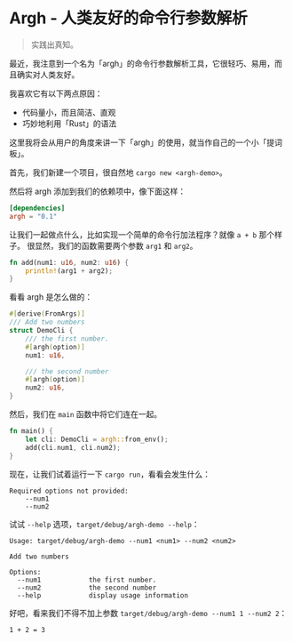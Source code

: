 # Argh - 人类友好的命令行参数解析

> 实践出真知。

最近，我注意到一个名为「argh」的命令行参数解析工具，它很轻巧、易用，而且确实对人类友好。

我喜欢它有以下两点原因：

- 代码量小，而且简洁、直观
- 巧妙地利用「Rust」的语法

这里我将会从用户的角度来讲一下「argh」的使用，就当作自己的一个小「提词板」。

首先，我们新建一个项目，很自然地 `cargo new <argh-demo>`。

然后将 argh 添加到我们的依赖项中，像下面这样：

```toml
[dependencies]
argh = "0.1"
```

让我们一起做点什么，比如实现一个简单的命令行加法程序？就像 `a + b` 那个样子。
很显然，我们的函数需要两个参数 `arg1` 和 `arg2`。

```rust
fn add(num1: u16, num2: u16) {
    println!(arg1 + arg2);
}
```

看看 argh 是怎么做的：

```rust
#[derive(FromArgs)]
/// Add two numbers
struct DemoCli {
    /// the first number.
    #[argh(option)]
    num1: u16,

    /// the second number
    #[argh(option)]
    num2: u16,
}
```

然后，我们在 `main` 函数中将它们连在一起。

```rust
fn main() {
    let cli: DemoCli = argh::from_env();
    add(cli.num1, cli.num2);
}
```

现在，让我们试着运行一下 `cargo run`，看看会发生什么：

```text
Required options not provided:
    --num1
    --num2
```

试试 `--help` 选项，`target/debug/argh-demo --help`：

```text
Usage: target/debug/argh-demo --num1 <num1> --num2 <num2>

Add two numbers

Options:
  --num1            the first number.
  --num2            the second number
  --help            display usage information
```

好吧，看来我们不得不加上参数 `target/debug/argh-demo --num1 1 --num2 2`：

```text
1 + 2 = 3
```
